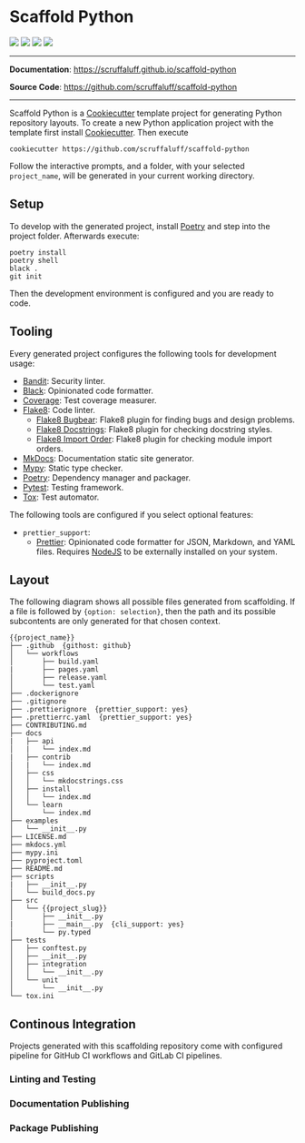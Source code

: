 # Scaffold Python

![](https://github.com/scruffaluff/scaffold-python/workflows/build/badge.svg)
![](https://img.shields.io/badge/code%20style-black-000000.svg)
![](https://img.shields.io/github/repo-size/scruffaluff/scaffold-python)
![](https://img.shields.io/github/license/scruffaluff/scaffold-python)

---

**Documentation**: https://scruffaluff.github.io/scaffold-python

**Source Code**: https://github.com/scruffaluff/scaffold-python

---

Scaffold Python is a
[Cookiecutter](https://github.com/cookiecutter/cookiecutter) template project
for generating Python repository layouts. To create a new Python application
project with the template first install
[Cookiecutter](https://github.com/cookiecutter/cookiecutter). Then execute

```console
cookiecutter https://github.com/scruffaluff/scaffold-python
```

Follow the interactive prompts, and a folder, with your selected `project_name`,
will be generated in your current working directory.

## Setup

To develop with the generated project, install
[Poetry](https://python-poetry.org/) and step into the project folder.
Afterwards execute:

```console
poetry install
poetry shell
black .
git init
```

Then the development environment is configured and you are ready to code.

## Tooling

Every generated project configures the following tools for development usage:

- [Bandit](https://github.com/PyCQA/bandit): Security linter.
- [Black](https://github.com/psf/black): Opinionated code formatter.
- [Coverage](https://coverage.readthedocs.io/en/coverage-5.0.3/): Test coverage
  measurer.
- [Flake8](https://flake8.pycqa.org/en/latest/): Code linter.
  - [Flake8 Bugbear](https://github.com/PyCQA/flake8-bugbear): Flake8 plugin for
    finding bugs and design problems.
  - [Flake8 Docstrings](https://gitlab.com/pycqa/flake8-docstrings): Flake8
    plugin for checking docstring styles.
  - [Flake8 Import Order](https://github.com/PyCQA/flake8-import-order): Flake8
    plugin for checking module import orders.
- [MkDocs](https://www.mkdocs.org/): Documentation static site generator.
- [Mypy](http://mypy-lang.org/): Static type checker.
- [Poetry](https://python-poetry.org/): Dependency manager and packager.
- [Pytest](https://docs.pytest.org/en/latest/): Testing framework.
- [Tox](https://tox.readthedocs.io/en/latest/): Test automator.

The following tools are configured if you select optional features:

- `prettier_support`:
  - [Prettier](https://prettier.io/): Opinionated code formatter for JSON,
    Markdown, and YAML files. Requires [NodeJS](https://nodejs.org/en/) to be
    externally installed on your system.

## Layout

The following diagram shows all possible files generated from scaffolding. If a
file is followed by `{option: selection}`, then the path and its possible
subcontents are only generated for that chosen context.

```
{{project_name}}
├── .github  {githost: github}
│   └── workflows
│       ├── build.yaml
|       ├── pages.yaml
│       ├── release.yaml
│       └── test.yaml
├── .dockerignore
├── .gitignore
├── .prettierignore  {prettier_support: yes}
├── .prettierrc.yaml  {prettier_support: yes}
├── CONTRIBUTING.md
├── docs
|   ├── api
│   |   └── index.md
|   ├── contrib
│   |   └── index.md
│   ├── css
│   │   └── mkdocstrings.css
│   ├── install
│   │   └── index.md
│   └── learn
│       └── index.md
├── examples
│   └── __init__.py
├── LICENSE.md
├── mkdocs.yml
├── mypy.ini
├── pyproject.toml
├── README.md
├── scripts
|   ├── __init__.py
│   └── build_docs.py
├── src
│   └── {{project_slug}}
│       ├── __init__.py
|       ├── __main__.py  {cli_support: yes}
│       └── py.typed
├── tests
│   ├── conftest.py
│   ├── __init__.py
│   ├── integration
│   │   └── __init__.py
│   └── unit
│       └── __init__.py
└── tox.ini
```

## Continous Integration

Projects generated with this scaffolding repository come with configured
pipeline for GitHub CI workflows and GitLab CI pipelines.

### Linting and Testing

### Documentation Publishing

### Package Publishing
